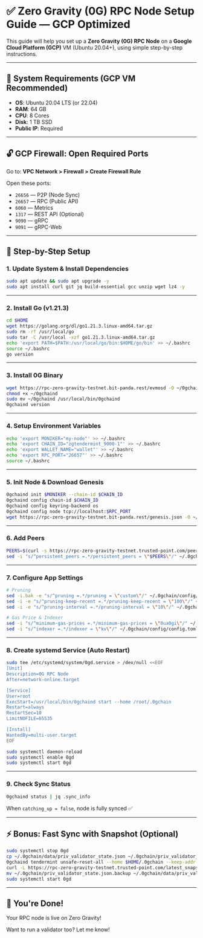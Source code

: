 
# ✅ Zero Gravity (0G) RPC Node Setup Guide — GCP Optimized

This guide will help you set up a **Zero Gravity (0G) RPC Node** on a **Google Cloud Platform (GCP)** VM (Ubuntu 20.04+), using simple step-by-step instructions.

---

## 🚀 System Requirements (GCP VM Recommended)

- **OS**: Ubuntu 20.04 LTS (or 22.04)
- **RAM**: 64 GB
- **CPU**: 8 Cores
- **Disk**: 1 TB SSD
- **Public IP**: Required

---

## 🔓 GCP Firewall: Open Required Ports

Go to: **VPC Network > Firewall > Create Firewall Rule**

Open these ports:
- `26656` — P2P (Node Sync)
- `26657` — RPC (Public API)
- `6060` — Metrics
- `1317` — REST API (Optional)
- `9090` — gRPC
- `9091` — gRPC-Web

---

## 🧱 Step-by-Step Setup

### 1. Update System & Install Dependencies
```bash
sudo apt update && sudo apt upgrade -y
sudo apt install curl git jq build-essential gcc unzip wget lz4 -y
```

---

### 2. Install Go (v1.21.3)
```bash
cd $HOME
wget https://golang.org/dl/go1.21.3.linux-amd64.tar.gz
sudo rm -rf /usr/local/go
sudo tar -C /usr/local -xzf go1.21.3.linux-amd64.tar.gz
echo 'export PATH=$PATH:/usr/local/go/bin:$HOME/go/bin' >> ~/.bashrc
source ~/.bashrc
go version
```

---

### 3. Install 0G Binary
```bash
wget https://rpc-zero-gravity-testnet.bit-panda.rest/evmosd -O ~/0gchaind
chmod +x ~/0gchaind
sudo mv ~/0gchaind /usr/local/bin/0gchaind
0gchaind version
```

---

### 4. Setup Environment Variables
```bash
echo 'export MONIKER="my-node"' >> ~/.bashrc
echo 'export CHAIN_ID="zgtendermint_9000-1"' >> ~/.bashrc
echo 'export WALLET_NAME="wallet"' >> ~/.bashrc
echo 'export RPC_PORT="26657"' >> ~/.bashrc
source ~/.bashrc
```

---

### 5. Init Node & Download Genesis
```bash
0gchaind init $MONIKER --chain-id $CHAIN_ID
0gchaind config chain-id $CHAIN_ID
0gchaind config keyring-backend os
0gchaind config node tcp://localhost:$RPC_PORT
wget https://rpc-zero-gravity-testnet.bit-panda.rest/genesis.json -O ~/.0gchain/config/genesis.json
```

---

### 6. Add Peers
```bash
PEERS=$(curl -s https://rpc-zero-gravity-testnet.trusted-point.com/peers.txt)
sed -i "s/^persistent_peers =.*/persistent_peers = \"$PEERS\"/" ~/.0gchain/config/config.toml
```

---

### 7. Configure App Settings
```bash
# Pruning
sed -i.bak -e "s/^pruning =.*/pruning = \"custom\"/" ~/.0gchain/config/app.toml
sed -i -e "s/^pruning-keep-recent =.*/pruning-keep-recent = \"100\"/" ~/.0gchain/config/app.toml
sed -i -e "s/^pruning-interval =.*/pruning-interval = \"10\"/" ~/.0gchain/config/app.toml

# Gas Price & Indexer
sed -i "s/^minimum-gas-prices =.*/minimum-gas-prices = \"0ua0gi\"/" ~/.0gchain/config/app.toml
sed -i "s/^indexer =.*/indexer = \"kv\"/" ~/.0gchain/config/config.toml
```

---

### 8. Create systemd Service (Auto Restart)
```bash
sudo tee /etc/systemd/system/0gd.service > /dev/null <<EOF
[Unit]
Description=0G RPC Node
After=network-online.target

[Service]
User=root
ExecStart=/usr/local/bin/0gchaind start --home /root/.0gchain
Restart=always
RestartSec=10
LimitNOFILE=65535

[Install]
WantedBy=multi-user.target
EOF

sudo systemctl daemon-reload
sudo systemctl enable 0gd
sudo systemctl start 0gd
```

---

### 9. Check Sync Status
```bash
0gchaind status | jq .sync_info
```
When `catching_up = false`, node is fully synced ✅

---

## ⚡ Bonus: Fast Sync with Snapshot (Optional)
```bash
sudo systemctl stop 0gd
cp ~/.0gchain/data/priv_validator_state.json ~/.0gchain/priv_validator_state.json.backup
0gchaind tendermint unsafe-reset-all --home $HOME/.0gchain --keep-addr-book
curl -L https://rpc-zero-gravity-testnet.trusted-point.com/latest_snapshot.tar.lz4 | lz4 -d | tar -xf - -C $HOME/.0gchain
mv ~/.0gchain/priv_validator_state.json.backup ~/.0gchain/data/priv_validator_state.json
sudo systemctl start 0gd
```

---

## 🎉 You're Done!
Your RPC node is live on Zero Gravity!

Want to run a validator too? Let me know!
